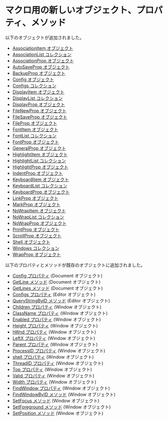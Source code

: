 # マクロ用の新しいオブジェクト、プロパティ、メソッド

以下のオブジェクトが追加されました。

- [AssociationItem オブジェクト](../macro/association_item/index)
- [AssociationList コレクション](../macro/association_list/index)
- [AssociationProp オブジェクト](../macro/association_prop/index)
- [AutoSaveProp オブジェクト](../macro/auto_save_prop/index)
- [BackupProp オブジェクト](../macro/backup_prop/index)
- [Config オブジェクト](../macro/config/index)
- [Configs コレクション](../macro/configs/index)
- [DisplayItem オブジェクト](../macro/display_item/index)
- [DisplayList コレクション](../macro/display_list/index)
- [DisplayProp オブジェクト](../macro/display_prop/index)
- [FileNewProp オブジェクト](../macro/file_new_prop/index)
- [FileSaveProp オブジェクト](../macro/file_save_prop/index)
- [FileProp オブジェクト](../macro/file_prop/index)
- [FontItem オブジェクト](../macro/font_item/index)
- [FontList コレクション](../macro/font_list/index)
- [FontProp オブジェクト](../macro/font_prop/index)
- [GeneralProp オブジェクト](../macro/general_prop/index)
- [HighlightItem オブジェクト](../macro/highlight_item/index)
- [HighlightList コレクション](../macro/highlight_list/index)
- [HighlightProp オブジェクト](../macro/highlight_prop/index)
- [IndentProp オブジェクト](../macro/indent_prop/index)
- [KeyboardItem オブジェクト](../macro/keyboard_item/index)
- [KeyboardList コレクション](../macro/keyboard_list/index)
- [KeyboardProp オブジェクト](../macro/keyboard_prop/index)
- [LinkProp オブジェクト](../macro/link_prop/index)
- [MarkProp オブジェクト](../macro/mark_prop/index)
- [NoWrapItem オブジェクト](../macro/no_wrap_item/index)
- [NoWrapList コレクション](../macro/no_wrap_list/index)
- [NoWrapProp オブジェクト](../macro/no_wrap_prop/index)
- [PrintProp オブジェクト](../macro/print_prop/index)
- [ScrollProp オブジェクト](../macro/scroll_prop/index)
- [Shell オブジェクト](../macro/shell/index)
- [Windows コレクション](../macro/windows/index)
- [WrapProp オブジェクト](../macro/wrap_prop/index)

以下のプロパティとメソッドが既存のオブジェクトに追加されました。

- [Config プロパティ](../macro/document/config) (Document オブジェクト)
- [GetLine メソッド](../macro/document/getline) (Document オブジェクト)
- [GetLines メソッド](../macro/document/getlines) (Document オブジェクト)
- [Configs プロパティ](../macro/editor/configs) (Editor オブジェクト)
- [QueryStringByID メソッド](../macro/editor/editor_querystringbyid) (Editor オブジェクト)
- [Children プロパティ](../macro/window/children) (Window オブジェクト)
- [ClassName プロパティ](../macro/window/class_name) (Window オブジェクト)
- [Enabled プロパティ](../macro/window/enabled) (Window オブジェクト)
- [Height プロパティ](../macro/window/height) (Window オブジェクト)
- [hWnd プロパティ](../macro/window/hwnd) (Window オブジェクト)
- [LeftX プロパティ](../macro/window/leftx) (Window オブジェクト)
- [Parent プロパティ](../macro/window/parent) (Window オブジェクト)
- [ProcessID プロパティ](../macro/window/process_id) (Window オブジェクト)
- [shell プロパティ](../macro/window/shell) (Window オブジェクト)
- [ThreadID プロパティ](../macro/window/thread_id) (Window オブジェクト)
- [Top プロパティ](../macro/window/top) (Window オブジェクト)
- [Valid プロパティ](../macro/window/valid) (Window オブジェクト)
- [Width プロパティ](../macro/window/width) (Window オブジェクト)
- [FindWindow プロパティ](../macro/window/find_window) (Window オブジェクト)
- [FindWindowByID メソッド](../macro/window/find_window_by_id) (Window オブジェクト)
- [SetFocus メソッド](../macro/window/set_focus) (Window オブジェクト)
- [SetForeground メソッド](../macro/window/set_foreground) (Window オブジェクト)
- [SetPosition メソッド](../macro/window/set_position) (Window オブジェクト)
